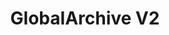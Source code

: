 ---
title: "GlobalArchive V2"
image: /assets/images/sops/bruv.jpg
external_url: https://dev.globalarchive.org/ui/
share: false
related: false
---